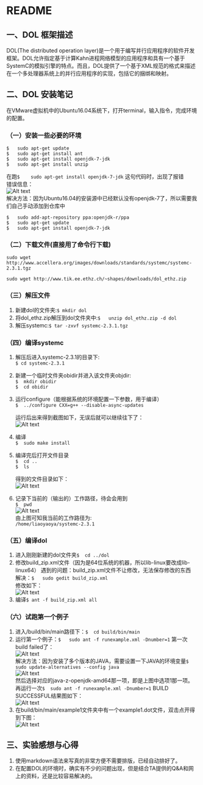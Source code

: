 # README
## 一、DOL 框架描述
DOL(The distributed operation layer)是一个用于编写并行应用程序的软件开发框架。DOL允许指定基于计算Kahn进程网络模型的应用程序和具有一个基于SystemC的模拟引擎的特点。而且，DOL提供了一个基于XML规范的格式来描述在一个多处理器系统上的并行应用程序的实现，包括它的捆绑和映射。
## 二、DOL 安装笔记
在VMware虚拟机中的Ubuntu16.04系统下，打开terminal，输入指令，完成环境的配置。
### （一）安装一些必要的环境
```
$	sudo apt-get update
$	sudo apt-get install ant
$ 	sudo apt-get install openjdk-7-jdk
$	sudo apt-get install unzip
```
在跑`$ 	sudo apt-get install openjdk-7-jdk` 这句代码时，出现了报错	 
错误信息：  
![Alt text](./QQ图片20160923143048.png)   
解决方法：因为Ubuntu16.04的安装源中已经默认没有openjdk-7了，所以需要我们自己手动添加到仓库中
```
$	sudo add-apt-repository ppa:openjdk-r/ppa
$	sudo apt-get update
$	sudo apt-get install openjdk-7-jdk  
```

### （二）下载文件(直接用了命令行下载)
```
sudo wget http://www.accellera.org/images/downloads/standards/systemc/systemc-2.3.1.tgz

sudo wget http://www.tik.ee.ethz.ch/~shapes/downloads/dol_ethz.zip
```
### （三）解压文件
1. 新建dol的文件夹:`$	mkdir dol`
2. 将dol_ethz.zip解压到dol文件夹中:`$	unzip dol_ethz.zip -d dol`
3. 解压systemc:`$	tar -zxvf systemc-2.3.1.tgz`

### （四）编译systemc
1. 解压后进入systemc-2.3.1的目录下:  
 `$	cd systemc-2.3.1`
2. 新建一个临时文件夹obidir并进入该文件夹objdir:  
		`$	mkdir obidir`   
		`$	cd obidir`
3. 运行configure（能根据系统的环境配置一下参数，用于编译）  
`$	../configure CXX=g++ --disable-async-updates`

    运行后出来得到截图如下，无误后就可以继续往下了：  
![Alt text](./QQ截图20161009010847.png)

4. 编译  
		`$	sudo make install`
5. 编译完后打开文件目录  
		`$	cd ..`  
		`$	ls`
		
    得到的文件目录如下：  
![Alt text](./QQ截图20161009011439.png)

6. 记录下当前的（输出的）工作路径，待会会用到  
		`$	pwd`  
![Alt text](./QQ截图20161009011448.png)  
由上图可知我当前的工作路径为:  
`/home/liaoyaoya/systemc-2.3.1`

### （五）编译dol
1. 进入刚刚新建的dol文件夹`$	cd ../dol`
2. 修改build_zip.xml文件（因为是64位系统的机器，所以lib-linux要改成lib-linux64）
遇到的问题：build_zip.xml文件不让修改，无法保存修改的东西  
解决：`$	sudo gedit build_zip.xml`  
修改如下：  
![Alt text](./1.PNG)
3. 编译`$	ant -f build_zip.xml all`

### （六）试跑第一个例子
1. 进入/build/bin/main路径下：`$	cd build/bin/main`
2. 运行第一个例子：`$	sudo ant -f runexample.xml -Dnumber=1`
    第一次build failed了：  
![Alt text](./QQ截图20160923152843.png)  
    解决方法：因为安装了多个版本的JAVA，需要设置一下JAVA的环境变量`$	sudo update-alternatives --config java`  
![Alt text](./QQ截图20160923153505.png)  
    然后选择对应的java-z-openjdk-amd64那一项，即是上图中选项1那一项。再运行一次`$	sudo ant -f runexample.xml -Dnumber=1`
    BUILD SUCCESSFUL结果图如下：  
![Alt text](./QQ截图20160923153523.png)
3. 在build/bin/main/example1文件夹中有一个example1.dot文件，双击点开得到下图：  
![Alt text](./dot.PNG)


## 三、实验感想与心得
1. 使用markdown语法来写真的非常方便不需要排版，已经自动排好了。
2. 在配置DOL的环境时，确实有不少的问题出现，但是结合TA提供的Q&A和网上的资料，还是比较容易解决的。